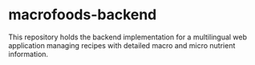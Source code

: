 # macrofoods-backend
This repository holds the backend implementation for a multilingual web application managing recipes with detailed macro and micro nutrient information.   
